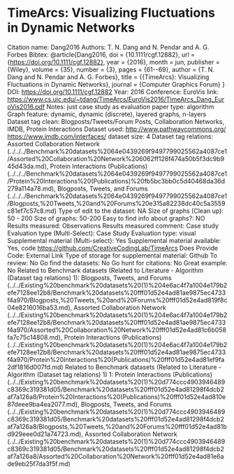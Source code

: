 # TimeArcs: Visualizing Fluctuations in Dynamic Networks

Citation name: Dang2016
Authors: T. N. Dang and N. Pendar and A. G. Forbes
Bibtex: @article{Dang2016,
doi = {10.1111/cgf.12882},
url = {https://doi.org/10.1111/cgf.12882},
year = {2016},
month = jun,
publisher = {Wiley},
volume = {35},
number = {3},
pages = {61--69},
author = {T. N. Dang and N. Pendar and A. G. Forbes},
title = {{TimeArcs}: Visualizing Fluctuations in Dynamic Networks},
journal = {Computer Graphics Forum}
}
DOI: https://doi.org/10.1111/cgf.12882
Year: 2016
Conference: EuroVis
link: https://www.cs.uic.edu/~tdang/TimeArcs/EuroVis2016/TimeArcs_Dang_EuroVis2016.pdf
Notes: just case study as evaluation
paper type: algorithm
Graph feature: dynamic, dynamic (discrete), layered graphs, n-layers
Dataset tag clean: Blogposts/Tweets/Forum Posts, Collaboration Networks, IMDB, Protein Interactions
Dataset used: http://www.pathwaycommons.org/ https://www.imdb.com/interfaces/
dataset size: 4
Dataset tag relations: Assorted Collaboration Network (../../../Benchmark%20datasets%2064e0439269f9497799025562a4087ce1/Assorted%20Collaboration%20Network%206062ff126f474a50b5f3dc9b945d43da.md), Protein Interactions (Publications) (../../../Benchmark%20datasets%2064e0439269f9497799025562a4087ce1/Protein%20Interactions%20(Publications)%20fb5bc3bb0c5d40468da36d279a114a78.md), Blogposts, Tweets, and Forums (../../../Benchmark%20datasets%2064e0439269f9497799025562a4087ce1/Blogposts,%20Tweets,%20and%20Forums%20e315a82238dc40c5a3559c81ef7c57c8.md)
Type of edit to the dataset: NA
Size of graphs (Clean up): 50 - 200
Size of graphs: 50-200
Easy to find info about graphs?: NO
Results measured: Observations
Results measured comment: Case study
Evaluation type (Multi-Select): Case Study
Evaluation type: visual
Supplemental material (Multi-select): Yes
Supplemental material available: Yes, code https://github.com/CreativeCodingLab/TimeArcs
Does Provide Code: External Link
Type of storage for supplemental material: Github
To review: No
Go find the datasets: No
Go hunt for citations: No
Great example: No
Related to Benchmark datasets (Related to Literature - Algorithm (Dataset tag relations) 1): Blogposts, Tweets, and Forums (../../Existing%20benchmark%20datasets%20(1)%204e6ac4f7a1004e179b2efe7128ee12b8/Benchmark%20datasets%20fff01d52e4ad81ae9875ec4733f4a970/Blogposts,%20Tweets,%20and%20Forums%20fff01d52e4ad819f8c04e8216016ba53.md), Assorted Collaboration Network (../../Existing%20benchmark%20datasets%20(1)%204e6ac4f7a1004e179b2efe7128ee12b8/Benchmark%20datasets%20fff01d52e4ad81ae9875ec4733f4a970/Assorted%20Collaboration%20Network%20fff01d52e4ad81c6b058fa7c75c14808.md), Protein Interactions (Publications) (../../Existing%20benchmark%20datasets%20(1)%204e6ac4f7a1004e179b2efe7128ee12b8/Benchmark%20datasets%20fff01d52e4ad81ae9875ec4733f4a970/Protein%20Interactions%20(Publications)%20fff01d52e4ad81ef9fa2df1816d007fd.md)
Related to Benchmark datasets (Related to Literature - Algorithm (Dataset tag relations) 1) 1: Protein Interactions (Publications) (../../Existing%20benchmark%20datasets%20(1)%20d774ccc4903946489c8369c319381d05/Benchmark%20datasets%20fff01d52e4ad81298f4dcb2af7a126a8/Protein%20Interactions%20(Publications)%20fff01d52e4ad810e87deee9ba4ea2077.md), Blogposts, Tweets, and Forums (../../Existing%20benchmark%20datasets%20(1)%20d774ccc4903946489c8369c319381d05/Benchmark%20datasets%20fff01d52e4ad81298f4dcb2af7a126a8/Blogposts,%20Tweets,%20and%20Forums%20fff01d52e4ad81bd929eee0d21a74723.md), Assorted Collaboration Network (../../Existing%20benchmark%20datasets%20(1)%20d774ccc4903946489c8369c319381d05/Benchmark%20datasets%20fff01d52e4ad81298f4dcb2af7a126a8/Assorted%20Collaboration%20Network%20fff01d52e4ad81e6ade9eb25f7da3f5f.md)